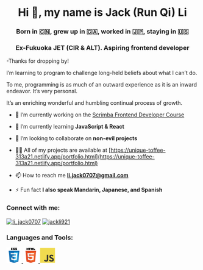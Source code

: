 <h1 align="center">Hi 👋, my name is Jack (Run Qi) Li</h1>
<h3 align="center">Born in 🇨🇳, grew up in 🇨🇦, worked in 🇯🇵, staying in 🇺🇸 </h3>
<h3 align="center">Ex-Fukuoka JET (CIR & ALT). Aspiring frontend developer</h3>

-Thanks for dropping by!

I’m learning to program to challenge long-held beliefs about what I can’t do. 

To me, programming is as much of an outward experience as it is an inward endeavor. It’s very personal.

It’s an enriching wonderful and humbling continual process of growth. 


- 🔭 I’m currently working on the [Scrimba Frontend Developer Course](https://scrimba.com/learn/frontend)

- 🌱 I’m currently learning **JavaScript & React**

- 👯 I’m looking to collaborate on **non-evil projects**

- 👨‍💻 All of my projects are available at [https://unique-toffee-313a21.netlify.app/portfolio.html](https://unique-toffee-313a21.netlify.app/portfolio.html)

- 📫 How to reach me **li.jack0707@gmail.com**

- ⚡ Fun fact **I also speak Mandarin, Japanese, and Spanish**

<h3 align="left">Connect with me:</h3>
<p align="left">
<a href="https://twitter.com/li_jack0707" target="blank"><img align="center" src="https://raw.githubusercontent.com/rahuldkjain/github-profile-readme-generator/master/src/images/icons/Social/twitter.svg" alt="li_jack0707" height="30" width="40" /></a>
<a href="https://linkedin.com/in/jackli921" target="blank"><img align="center" src="https://raw.githubusercontent.com/rahuldkjain/github-profile-readme-generator/master/src/images/icons/Social/linked-in-alt.svg" alt="jackli921" height="30" width="40" /></a>
</p>

<h3 align="left">Languages and Tools:</h3>
<p align="left"> <a href="https://www.w3schools.com/css/" target="_blank" rel="noreferrer"> <img src="https://raw.githubusercontent.com/devicons/devicon/master/icons/css3/css3-original-wordmark.svg" alt="css3" width="40" height="40"/> </a> <a href="https://www.w3.org/html/" target="_blank" rel="noreferrer"> <img src="https://raw.githubusercontent.com/devicons/devicon/master/icons/html5/html5-original-wordmark.svg" alt="html5" width="40" height="40"/> </a> <a href="https://developer.mozilla.org/en-US/docs/Web/JavaScript" target="_blank" rel="noreferrer"> <img src="https://raw.githubusercontent.com/devicons/devicon/master/icons/javascript/javascript-original.svg" alt="javascript" width="40" height="40"/> </a> </p>

